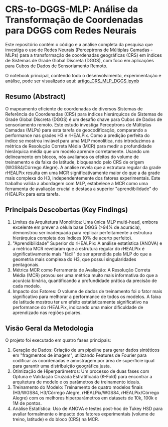 # CRS-to-DGGS-MLP: Análise da Transformação de Coordenadas para DGGS com Redes Neurais

Este repositório contém o código e a análise completa da pesquisa que investiga o uso de Redes Neurais (Perceptrons de Múltiplas Camadas - MLPs) para a transformação de coordenadas geográficas (CRS) em índices de Sistemas de Grade Global Discreta (DGGS), com foco em aplicações para Cubos de Dados de Sensoriamento Remoto.

O notebook principal, contendo todo o desenvolvimento, experimentação e análise, pode ser visualizado aqui:
[artigo_CRS_MLP_DGGS.ipynb](https://github.com/ICartCWB/crs-to-dggs-mlp/blob/main/artigo_CRS_MLP_DGGS.ipynb)

## Resumo (Abstract)

O mapeamento eficiente de coordenadas de diversos Sistemas de Referência de Coordenadas (CRS) para índices hierárquicos de Sistemas de Grade Global Discreta (DGGS) é um desafio chave para Cubos de Dados de sensoriamento remoto. Este estudo investiga Perceptrons de Múltiplas Camadas (MLPs) para esta tarefa de geocodificação, comparando a performance nas grades H3 e rHEALPix. Como a predição perfeita do índice se mostrou inviável para uma MLP monolítica, nós introduzimos a métrica de Resolução Correta Média (MCR) para medir a profundidade hierárquica média que um modelo aprende corretamente. Usando um delineamento em blocos, nós avaliamos os efeitos do volume de treinamento e da faixa de latitude, bloqueando pelo CRS de origem (WGS84/Córrego Alegre). A análise revela que a estrutura regular da grade rHEALPix resulta em uma MCR significativamente maior do que a da grade mais complexa do H3, independentemente dos fatores experimentais. Este trabalho valida a abordagem com MLP, estabelece a MCR como uma ferramenta de avaliação crucial e destaca a superior "aprendibilidade" do rHEALPix para esta tarefa.

## Principais Descobertas (Key Findings)

1. Limites da Arquitetura Monolítica: Uma única MLP multi-head, embora excelente em prever a célula base DGGS (>94% de acurácia), demonstrou ser inadequada para replicar perfeitamente a estrutura hierárquica completa dos índices (0% de acerto perfeito).
2. "Aprendibilidade" Superior do rHEALPix: A análise estatística (ANOVA) e a métrica MCR revelaram que a estrutura regular do rHEALPix é significativamente mais "fácil" de ser aprendida pela MLP do que a geometria mais complexa do H3, que possui singularidades pentagonais.
3. Métrica MCR como Ferramenta de Avaliação: A Resolução Correta Média (MCR) provou ser uma métrica muito mais informativa do que a acurácia binária, quantificando a profundidade prática da precisão de cada modelo.
4. Impacto dos Fatores: O volume de dados de treinamento foi o fator mais significativo para melhorar a performance de todos os modelos. A faixa de latitude mostrou ter um efeito estatisticamente significativo na performance do rHEALPix, indicando uma maior dificuldade de aprendizado nas regiões polares.

## Visão Geral da Metodologia

O projeto foi executado em quatro fases principais:
1. Geração de Dados: Criação de um pipeline para gerar dados sintéticos em "fragmentos de imagem", utilizando Features de Fourier para codificar as coordenadas e amostragem por área de superfície igual para garantir uma distribuição geográfica justa.
2. Otimização de Hiperparâmetros: Um processo de duas fases com Optuna e Validação Cruzada Estratificada (K-Fold) para encontrar a arquitetura de modelo e os parâmetros de treinamento ideais.
3. Treinamento do Modelo: Treinamento de quatro modelos finais (H3/WGS84, H3/Córrego Alegre, rHEALPix/WGS84, rHEALPix/Córrego Alegre) com os melhores hiperparâmetros em datasets de 10k, 100k e 1M de pontos.
4. Análise Estatística: Uso de ANOVA e testes post-hoc de Tukey HSD para avaliar formalmente o impacto dos fatores experimentais (volume de treino, latitude) e do bloco (CRS) na MCR.
